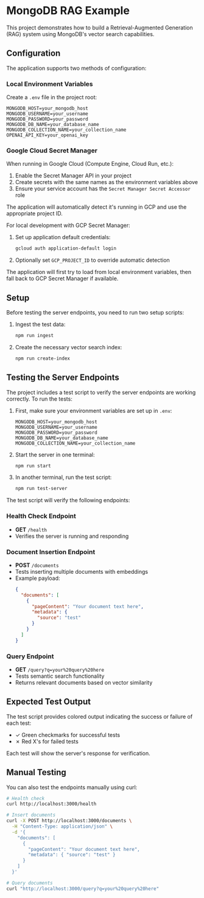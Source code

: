 # MongoDB RAG Example

This project demonstrates how to build a Retrieval-Augmented Generation (RAG) system using MongoDB's vector search capabilities.

## Configuration

The application supports two methods of configuration:

### Local Environment Variables

Create a `.env` file in the project root:
```
MONGODB_HOST=your_mongodb_host
MONGODB_USERNAME=your_username
MONGODB_PASSWORD=your_password
MONGODB_DB_NAME=your_database_name
MONGODB_COLLECTION_NAME=your_collection_name
OPENAI_API_KEY=your_openai_key
```

### Google Cloud Secret Manager

When running in Google Cloud (Compute Engine, Cloud Run, etc.):

1. Enable the Secret Manager API in your project
2. Create secrets with the same names as the environment variables above
3. Ensure your service account has the `Secret Manager Secret Accessor` role

The application will automatically detect it's running in GCP and use the appropriate project ID.

For local development with GCP Secret Manager:
1. Set up application default credentials:
   ```bash
   gcloud auth application-default login
   ```
2. Optionally set `GCP_PROJECT_ID` to override automatic detection

The application will first try to load from local environment variables, then fall back to GCP Secret Manager if available.

## Setup

Before testing the server endpoints, you need to run two setup scripts:

1. Ingest the test data:
   ```bash
   npm run ingest
   ```

2. Create the necessary vector search index:
   ```bash
   npm run create-index
   ```

## Testing the Server Endpoints

The project includes a test script to verify the server endpoints are working correctly. To run the tests:

1. First, make sure your environment variables are set up in `.env`:
   ```
   MONGODB_HOST=your_mongodb_host
   MONGODB_USERNAME=your_username
   MONGODB_PASSWORD=your_password
   MONGODB_DB_NAME=your_database_name
   MONGODB_COLLECTION_NAME=your_collection_name
   ```

2. Start the server in one terminal:
   ```bash
   npm run start
   ```

3. In another terminal, run the test script:
   ```bash
   npm run test-server
   ```

The test script will verify the following endpoints:

### Health Check Endpoint
- **GET** `/health`
- Verifies the server is running and responding

### Document Insertion Endpoint
- **POST** `/documents`
- Tests inserting multiple documents with embeddings
- Example payload:
  ```json
  {
    "documents": [
      {
        "pageContent": "Your document text here",
        "metadata": {
          "source": "test"
        }
      }
    ]
  }
  ```

### Query Endpoint
- **GET** `/query?q=your%20query%20here`
- Tests semantic search functionality
- Returns relevant documents based on vector similarity

## Expected Test Output

The test script provides colored output indicating the success or failure of each test:
- ✓ Green checkmarks for successful tests
- ✗ Red X's for failed tests

Each test will show the server's response for verification.

## Manual Testing

You can also test the endpoints manually using curl:

```bash
# Health check
curl http://localhost:3000/health

# Insert documents
curl -X POST http://localhost:3000/documents \
  -H "Content-Type: application/json" \
  -d '{
    "documents": [
      {
        "pageContent": "Your document text here",
        "metadata": { "source": "test" }
      }
    ]
  }'

# Query documents
curl "http://localhost:3000/query?q=your%20query%20here"
```
